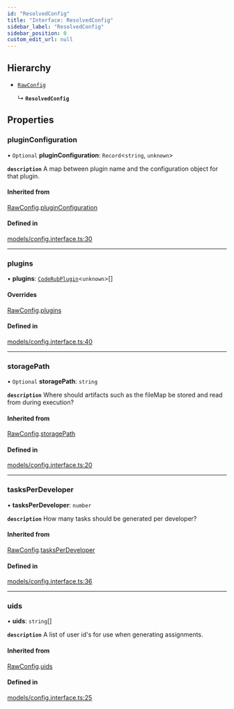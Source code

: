```yaml
---
id: "ResolvedConfig"
title: "Interface: ResolvedConfig"
sidebar_label: "ResolvedConfig"
sidebar_position: 0
custom_edit_url: null
---
```


## Hierarchy

- [`RawConfig`](RawConfig)

  ↳ **`ResolvedConfig`**

## Properties

### pluginConfiguration

• `Optional` **pluginConfiguration**: `Record`<`string`, `unknown`\>

**`description`** A map between plugin name and the configuration object for that plugin.

#### Inherited from

[RawConfig](RawConfig).[pluginConfiguration](RawConfig#pluginconfiguration)

#### Defined in

[models/config.interface.ts:30](https://github.com/agentender/code-rub/blob/main/packages/core/src/models/config.interface.ts#L30)

___

### plugins

• **plugins**: [`CodeRubPlugin`](CodeRubPlugin)<`unknown`\>[]

#### Overrides

[RawConfig](RawConfig).[plugins](RawConfig#plugins)

#### Defined in

[models/config.interface.ts:40](https://github.com/agentender/code-rub/blob/main/packages/core/src/models/config.interface.ts#L40)

___

### storagePath

• `Optional` **storagePath**: `string`

**`description`** Where should artifacts such as the fileMap be stored and read from during execution?

#### Inherited from

[RawConfig](RawConfig).[storagePath](RawConfig#storagepath)

#### Defined in

[models/config.interface.ts:20](https://github.com/agentender/code-rub/blob/main/packages/core/src/models/config.interface.ts#L20)

___

### tasksPerDeveloper

• **tasksPerDeveloper**: `number`

**`description`** How many tasks should be generated per developer?

#### Inherited from

[RawConfig](RawConfig).[tasksPerDeveloper](RawConfig#tasksperdeveloper)

#### Defined in

[models/config.interface.ts:36](https://github.com/agentender/code-rub/blob/main/packages/core/src/models/config.interface.ts#L36)

___

### uids

• **uids**: `string`[]

**`description`** A list of user id's for use when generating assignments.

#### Inherited from

[RawConfig](RawConfig).[uids](RawConfig#uids)

#### Defined in

[models/config.interface.ts:25](https://github.com/agentender/code-rub/blob/main/packages/core/src/models/config.interface.ts#L25)
